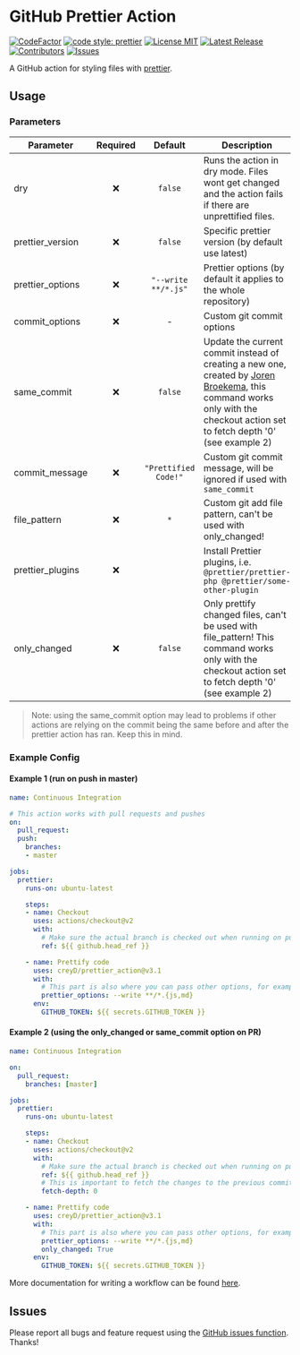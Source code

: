 # GitHub Prettier Action

[![CodeFactor](https://www.codefactor.io/repository/github/creyd/prettier_action/badge/master)](https://www.codefactor.io/repository/github/creyd/prettier_action/overview/master)
[![code style: prettier](https://img.shields.io/badge/code_style-prettier-ff69b4.svg?style=flat-square)](https://github.com/prettier/prettier)
[![License MIT](https://img.shields.io/github/license/creyD/prettier_action)](https://github.com/creyD/prettier_action/blob/master/LICENSE)
[![Latest Release](https://img.shields.io/github/v/release/creyD/prettier_action)](https://github.com/creyD/prettier_action/releases)
[![Contributors](https://img.shields.io/github/contributors-anon/creyD/prettier_action)](https://github.com/creyD/prettier_action/graphs/contributors)
[![Issues](https://img.shields.io/github/issues/creyD/prettier_action)](https://github.com/creyD/prettier_action/issues)


A GitHub action for styling files with [prettier](https://prettier.io).

## Usage

### Parameters

| Parameter | Required | Default | Description |
| - | :-: | :-: | - |
| dry | :x: | `false` | Runs the action in dry mode. Files wont get changed and the action fails if there are unprettified files. |
| prettier_version | :x: | `false` | Specific prettier version (by default use latest) |
| prettier_options | :x: | `"--write **/*.js"` | Prettier options (by default it applies to the whole repository) |
| commit_options | :x: | - | Custom git commit options |
| same_commit | :x: | `false` | Update the current commit instead of creating a new one, created by [Joren Broekema](https://github.com/jorenbroekema), this command works only with the checkout action set to fetch depth '0' (see example 2)  |
| commit_message | :x: | `"Prettified Code!"` | Custom git commit message, will be ignored if used with `same_commit` |
| file_pattern | :x: | `*` | Custom git add file pattern, can't be used with only_changed! |
| prettier_plugins | :x: | ` ` | Install Prettier plugins, i.e. `@prettier/prettier-php @prettier/some-other-plugin` |
| only_changed | :x: | `false` | Only prettify changed files, can't be used with file_pattern! This command works only with the checkout action set to fetch depth '0' (see example 2)|

> Note: using the same_commit option may lead to problems if other actions are relying on the commit being the same before and after the prettier action has ran. Keep this in mind.

### Example Config

#### Example 1 (run on push in master)
```yaml
name: Continuous Integration

# This action works with pull requests and pushes
on:
  pull_request:
  push:
    branches:
    - master

jobs:
  prettier:
    runs-on: ubuntu-latest

    steps:
    - name: Checkout
      uses: actions/checkout@v2
      with:
        # Make sure the actual branch is checked out when running on pull requests
        ref: ${{ github.head_ref }}

    - name: Prettify code
      uses: creyD/prettier_action@v3.1
      with:
        # This part is also where you can pass other options, for example:
        prettier_options: --write **/*.{js,md}
      env:
        GITHUB_TOKEN: ${{ secrets.GITHUB_TOKEN }}
```

#### Example 2 (using the only_changed or same_commit option on PR)
```yaml
name: Continuous Integration

on:
  pull_request:
    branches: [master]

jobs:
  prettier:
    runs-on: ubuntu-latest

    steps:
    - name: Checkout
      uses: actions/checkout@v2
      with:
        # Make sure the actual branch is checked out when running on pull requests
        ref: ${{ github.head_ref }}
        # This is important to fetch the changes to the previous commit
        fetch-depth: 0

    - name: Prettify code
      uses: creyD/prettier_action@v3.1
      with:
        # This part is also where you can pass other options, for example:
        prettier_options: --write **/*.{js,md}
        only_changed: True
      env:
        GITHUB_TOKEN: ${{ secrets.GITHUB_TOKEN }}
```

More documentation for writing a workflow can be found [here](https://help.github.com/en/actions/automating-your-workflow-with-github-actions/workflow-syntax-for-github-actions).

## Issues

Please report all bugs and feature request using the [GitHub issues function](https://github.com/creyD/prettier_action/issues/new). Thanks!
